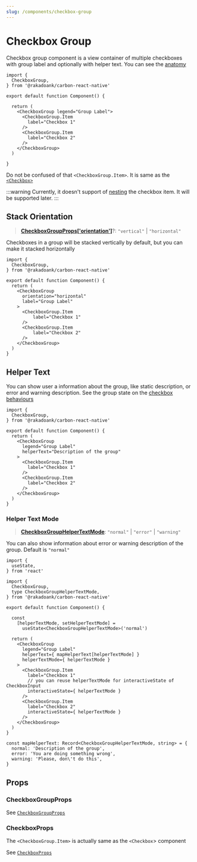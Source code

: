 ```yaml
---
slug: /components/checkbox-group
---
```


# Checkbox Group

Checkbox group component is a view container of multiple checkboxes with group label and optionally with helper text. You can see the [anatomy](https://carbondesignsystem.com/components/checkbox/usage/#anatomy)

```tsx
import {
  CheckboxGroup,
} from '@rakadoank/carbon-react-native'

export default function Component() {

  return (
    <CheckboxGroup legend="Group Label">
      <CheckboxGroup.Item
        label="Checkbox 1"
      />
      <CheckboxGroup.Item
        label="Checkbox 2"
      />
    </CheckboxGroup>
  )

}
```

Do not be confused of that `<CheckboxGroup.Item>`. It is same as the [`<Checkbox>`](./index.md)

:::warning
Currently, it doesn't support of [nesting](https://carbondesignsystem.com/components/checkbox/usage/#nesting) the checkbox item. It will be supported later.
:::

## Stack Orientation

> [**CheckboxGroupProps['orientation']**](../../definitions/interfaces/CheckboxGroupProps.md#orientation)?: `"vertical"` \| `"horizontal"`

Checkboxes in a group will be stacked vertically by default, but you can make it stacked horizontally

```tsx
import {
  CheckboxGroup,
} from '@rakadoank/carbon-react-native'

export default function Component() {
  return (
    <CheckboxGroup
      orientation="horizontal"
      label="Group Label"
    >
      <CheckboxGroup.Item
          label="Checkbox 1"
      />
      <CheckboxGroup.Item
          label="Checkbox 2"
      />
    </CheckboxGroup>
  )
}
```

## Helper Text

You can show user a information about the group, like static description, or error and warning description. See the group state on the [checkbox behaviours](https://carbondesignsystem.com/components/checkbox/usage/#behaviors)

```tsx
import {
  CheckboxGroup,
} from '@rakadoank/carbon-react-native'

export default function Component() {
  return (
    <CheckboxGroup
      legend="Group Label"
      helperText="Description of the group"
    >
      <CheckboxGroup.Item
        label="Checkbox 1"
      />
      <CheckboxGroup.Item
        label="Checkbox 2"
      />
    </CheckboxGroup>
  )
}
```

### Helper Text Mode

> [**CheckboxGroupHelperTextMode**](../../definitions/type-aliases/CheckboxGroupHelperTextMode.md): `"normal"` \| `"error"` \| `"warning"`

You can also show information about error or warning description of the group. Default is `"normal"`

```tsx
import {
  useState,
} from 'react'

import {
  CheckboxGroup,
  type CheckboxGroupHelperTextMode,
} from '@rakadoank/carbon-react-native'

export default function Component() {

  const
    [helperTextMode, setHelperTextMode] =
      useState<CheckboxGroupHelperTextMode>('normal')

  return (
    <CheckboxGroup
      legend="Group Label"
      helperText={ mapHelperText[helperTextMode] }
      helperTextMode={ helperTextMode }
    >
      <CheckboxGroup.Item
        label="Checkbox 1"
        // you can reuse helperTextMode for interactiveState of CheckboxInput
        interactiveState={ helperTextMode }
      />
      <CheckboxGroup.Item
        label="Checkbox 2"
        interactiveState={ helperTextMode }
      />
    </CheckboxGroup>
  )
}

const mapHelperText: Record<CheckboxGroupHelperTextMode, string> = {
  normal: 'Description of the group',
  error: 'You are doing something wrong',
  warning: 'Please, don\'t do this',
}
```

## Props

### CheckboxGroupProps

See [`CheckboxGroupProps`](../../definitions/interfaces/CheckboxGroupProps.md)

### CheckboxProps

The `<CheckboxGroup.Item>` is actually same as the `<Checkbox`> component

See [`CheckboxProps`](../../definitions/interfaces/CheckboxProps.md)